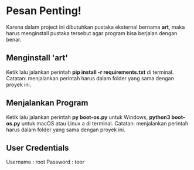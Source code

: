 # Pesan Penting!

Karena dalam project ini dibutuhkan pustaka eksternal bernama **art**, maka harus menginstall pustaka tersebut agar program bisa berjalan dengan benar.

## Menginstall 'art'

Ketik lalu jalankan perintah **pip install -r requirements.txt** di terminal. Catatan: menjalankan perintah harus dalam folder yang sama dengan proyek ini.

## Menjalankan Program

Ketik lalu jalankan perintah **py boot-os.py** untuk Windows, **python3 boot-os.py** untuk macOS atau Linux a di terminal. Catatan: menjalankan perintah harus dalam folder yang sama dengan proyek ini.

## User Credentials
Username : root
Password : toor
